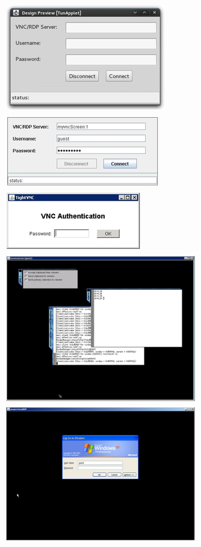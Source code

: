 <p><img src="https://github.com/aminasyan/TunApplet/blob/master/screenshots/TunAppletDesign.jpeg" alt="TunApplet.jpeg"><br></p>
<p><img src="https://github.com/aminasyan/TunApplet/blob/master/screenshots/TunApplet.jpeg"
alt="TunApplet.jpeg"><br></p>
<p><img src="https://github.com/aminasyan/TunApplet/blob/master/screenshots/TunAppletVncAuth.jpeg"
alt="TunApplet.jpeg"><br></p>
<p><img src="https://github.com/aminasyan/TunApplet/blob/master/screenshots/TunAppletVncScreen.jpeg"
alt="TunApplet.jpeg"><br></p>
<p><img src="https://github.com/aminasyan/TunApplet/blob/master/screenshots/TunAppletRdpScreen.jpeg"
alt="TunApplet.jpeg"><br></p>

